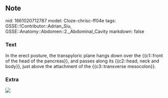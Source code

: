 ## Note
nid: 1661020712787
model: Cloze-chrisc-ff04e
tags: GSSE::!Contributor::Adrian_Siu, GSSE::Anatomy::Abdomen::2._Abdominal_Cavity
markdown: false

### Text
In the erect posture, the transpyloric plane hangs down over the {{c1::front of the head of the pancreas}}, and passes along its {{c2::head, neck and body}}, just above the attachment of the {{c3::transverse mesocolon}}.

### Extra
<img src="Gray912231.jpg">
